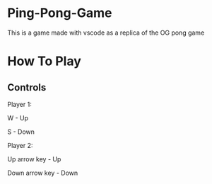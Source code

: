 # Ping-Pong-Game
This is a game made with vscode as a replica of the OG pong game

# How To Play

## Controls 

Player 1: 

W - Up

S - Down




Player 2: 

Up arrow key  - Up

Down arrow key - Down

